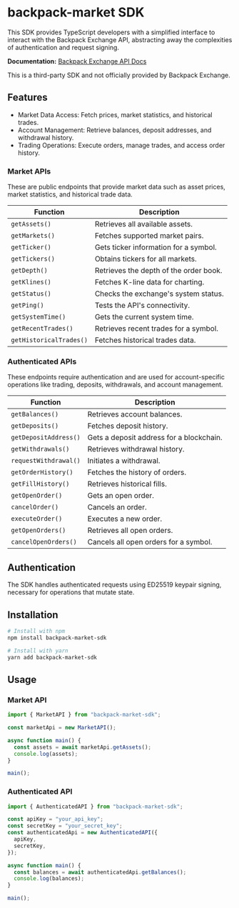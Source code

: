 # backpack-market SDK

This SDK provides TypeScript developers with a simplified interface to interact with the Backpack Exchange API, abstracting away the complexities of authentication and request signing.

**Documentation:** [Backpack Exchange API Docs](https://docs.backpack.exchange/)

This is a third-party SDK and not officially provided by Backpack Exchange.

## Features

- Market Data Access: Fetch prices, market statistics, and historical trades.
- Account Management: Retrieve balances, deposit addresses, and withdrawal history.
- Trading Operations: Execute orders, manage trades, and access order history.

### Market APIs

These are public endpoints that provide market data such as asset prices, market statistics, and historical trade data.

| Function                | Description                            |
| ----------------------- | -------------------------------------- |
| `getAssets()`           | Retrieves all available assets.        |
| `getMarkets()`          | Fetches supported market pairs.        |
| `getTicker()`           | Gets ticker information for a symbol.  |
| `getTickers()`          | Obtains tickers for all markets.       |
| `getDepth()`            | Retrieves the depth of the order book. |
| `getKlines()`           | Fetches K-line data for charting.      |
| `getStatus()`           | Checks the exchange's system status.   |
| `getPing()`             | Tests the API's connectivity.          |
| `getSystemTime()`       | Gets the current system time.          |
| `getRecentTrades()`     | Retrieves recent trades for a symbol.  |
| `getHistoricalTrades()` | Fetches historical trades data.        |

### Authenticated APIs

These endpoints require authentication and are used for account-specific operations like trading, deposits, withdrawals, and account management.

| Function              | Description                              |
| --------------------- | ---------------------------------------- |
| `getBalances()`       | Retrieves account balances.              |
| `getDeposits()`       | Fetches deposit history.                 |
| `getDepositAddress()` | Gets a deposit address for a blockchain. |
| `getWithdrawals()`    | Retrieves withdrawal history.            |
| `requestWithdrawal()` | Initiates a withdrawal.                  |
| `getOrderHistory()`   | Fetches the history of orders.           |
| `getFillHistory()`    | Retrieves historical fills.              |
| `getOpenOrder()`      | Gets an open order.                      |
| `cancelOrder()`       | Cancels an order.                        |
| `executeOrder()`      | Executes a new order.                    |
| `getOpenOrders()`     | Retrieves all open orders.               |
| `cancelOpenOrders()`  | Cancels all open orders for a symbol.    |

## Authentication

The SDK handles authenticated requests using ED25519 keypair signing, necessary for operations that mutate state.

## Installation

```bash
# Install with npm
npm install backpack-market-sdk

# Install with yarn
yarn add backpack-market-sdk
```

## Usage

### Market API

```typescript
import { MarketAPI } from "backpack-market-sdk";

const marketApi = new MarketAPI();

async function main() {
  const assets = await marketApi.getAssets();
  console.log(assets);
}

main();
```

### Authenticated API

```typescript
import { AuthenticatedAPI } from "backpack-market-sdk";

const apiKey = "your_api_key";
const secretKey = "your_secret_key";
const authenticatedApi = new AuthenticatedAPI({
  apiKey,
  secretKey,
});

async function main() {
  const balances = await authenticatedApi.getBalances();
  console.log(balances);
}

main();
```
